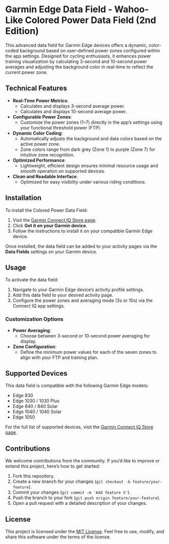 # Garmin Edge Data Field - Wahoo-Like Colored Power Data Field (2nd Edition)

This advanced data field for Garmin Edge devices offers a dynamic, color-coded background based on user-defined power zones configured within the app settings. Designed for cycling enthusiasts, it enhances power training visualization by calculating 3-second and 10-second power averages and adjusting the background color in real-time to reflect the current power zone.

## Technical Features

- **Real-Time Power Metrics**:
  - Calculates and displays 3-second average power.
  - Calculates and displays 10-second average power.
- **Configurable Power Zones**:
  - Customize the power zones (1–7) directly in the app’s settings using your functional threshold power (FTP).
- **Dynamic Color Coding**:
  - Automatically adjusts the background and data colors based on the active power zone.
  - Zone colors range from dark grey (Zone 1) to purple (Zone 7) for intuitive zone recognition.
- **Optimized Performance**:
  - Lightweight, efficient design ensures minimal resource usage and smooth operation on supported devices.
- **Clean and Readable Interface**:
  - Optimized for easy visibility under various riding conditions.

## Installation

To install the Colored Power Data Field:

1. Visit the [Garmin Connect IQ Store page](https://apps.garmin.com/de-DE/apps/6fdafb62-73c2-4a5a-9c4b-f1c802083192).
2. Click **Get it on your Garmin device**.
3. Follow the instructions to install it on your compatible Garmin Edge device.

Once installed, the data field can be added to your activity pages via the **Data Fields** settings on your Garmin device.

## Usage

To activate the data field:

1. Navigate to your Garmin Edge device’s activity profile settings.
2. Add this data field to your desired activity page.
3. Configure the power zones and averaging mode (3s or 10s) via the Connect IQ app settings.

### Customization Options

- **Power Averaging**:
  - Choose between 3-second or 10-second power averaging for display.
- **Zone Configuration**:
  - Define the minimum power values for each of the seven zones to align with your FTP and training plan.

## Supported Devices

This data field is compatible with the following Garmin Edge models:

- Edge 830
- Edge 1030 / 1030 Plus
- Edge 840 / 840 Solar
- Edge 1040 / 1040 Solar
- Edge 1050

For the full list of supported devices, visit the [Garmin Connect IQ Store page](https://apps.garmin.com/de-DE/apps/6fdafb62-73c2-4a5a-9c4b-f1c802083192).

## Contributions

We welcome contributions from the community. If you’d like to improve or extend this project, here’s how to get started:

1. Fork this repository.
2. Create a new branch for your changes (`git checkout -b feature/your-feature`).
3. Commit your changes (`git commit -m 'Add feature X'`).
4. Push the branch to your fork (`git push origin feature/your-feature`).
5. Open a pull request with a detailed description of your changes.

## License

This project is licensed under the [MIT License](LICENSE). Feel free to use, modify, and share this software under the terms of the license.
